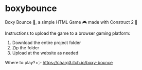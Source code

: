 # boxybounce
Boxy Bounce 💖, a simple HTML Game 🎮 made with Construct 2 👀

Instructions to upload the game to a browser gaming platform:
1. Download the entire project folder
2. Zip the folder
3. Upload at the website as needed

Where to play? 👉
https://charg3.itch.io/boxy-bounce
